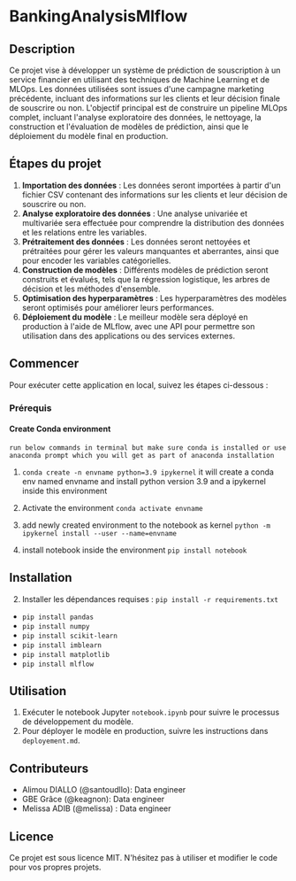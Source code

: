 # BankingAnalysisMlflow


## Description

Ce projet vise à développer un système de prédiction de souscription à un service financier en utilisant des techniques de Machine Learning et de MLOps. Les données utilisées sont issues d'une campagne marketing précédente, incluant des informations sur les clients et leur décision finale de souscrire ou non. L'objectif principal est de construire un pipeline MLOps complet, incluant l'analyse exploratoire des données, le nettoyage, la construction et l'évaluation de modèles de prédiction, ainsi que le déploiement du modèle final en production.


## Étapes du projet

1. **Importation des données** : Les données seront importées à partir d'un fichier CSV contenant des informations sur les clients et leur décision de souscrire ou non.
2. **Analyse exploratoire des données** : Une analyse univariée et multivariée sera effectuée pour comprendre la distribution des données et les relations entre les variables.
3. **Prétraitement des données** : Les données seront nettoyées et prétraitées pour gérer les valeurs manquantes et aberrantes, ainsi que pour encoder les variables catégorielles.
4. **Construction de modèles** : Différents modèles de prédiction seront construits et évalués, tels que la régression logistique, les arbres de décision et les méthodes d'ensemble.
5. **Optimisation des hyperparamètres** : Les hyperparamètres des modèles seront optimisés pour améliorer leurs performances.
6. **Déploiement du modèle** : Le meilleur modèle sera déployé en production à l'aide de MLflow, avec une API pour permettre son utilisation dans des applications ou des services externes.

## Commencer

Pour exécuter cette application en local, suivez les étapes ci-dessous :

### Prérequis

#### Create Conda environment

`run below commands in terminal but make sure conda is installed or use anaconda prompt which you will get as part of anaconda installation`

1. `conda create -n envname python=3.9 ipykernel`
it will create a conda env named envname and install python version 3.9 and a ipykernel inside this environment

2. Activate the environment
`conda activate envname`

3. add newly created environment to the notebook as kernel
`python -m ipykernel install --user --name=envname`

4. install notebook inside the environment
`pip install notebook`

## Installation

2. Installer les dépendances requises : `pip install -r requirements.txt`

* `pip install pandas`
* `pip install numpy`
* `pip install scikit-learn`
* `pip install imblearn`
* `pip install matplotlib`
* `pip install mlflow`

## Utilisation

1. Exécuter le notebook Jupyter `notebook.ipynb` pour suivre le processus de développement du modèle.
2. Pour déployer le modèle en production, suivre les instructions dans `deployement.md`.

## Contributeurs

- Alimou DIALLO (@santoudllo): Data engineer
- GBE Grâce (@keagnon): Data engineer
- Melissa ADIB (@melissa) : Data engineer


## Licence

Ce projet est sous licence MIT. N'hésitez pas à utiliser et modifier le code pour vos propres projets.
